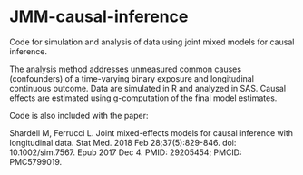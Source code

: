 # JMM-causal-inference
Code for simulation and analysis of data using joint mixed models for causal inference.

The analysis method addresses unmeasured common causes (confounders) of a time-varying binary exposure and longitudinal continuous outcome. Data are simulated in R and analyzed in SAS. Causal effects are estimated using g-computation of the final model estimates.

Code is also included with the paper:

Shardell M, Ferrucci L. Joint mixed-effects models for causal inference with longitudinal data. Stat Med. 2018 Feb 28;37(5):829-846. doi: 10.1002/sim.7567. Epub 2017 Dec 4. PMID: 29205454; PMCID: PMC5799019.
